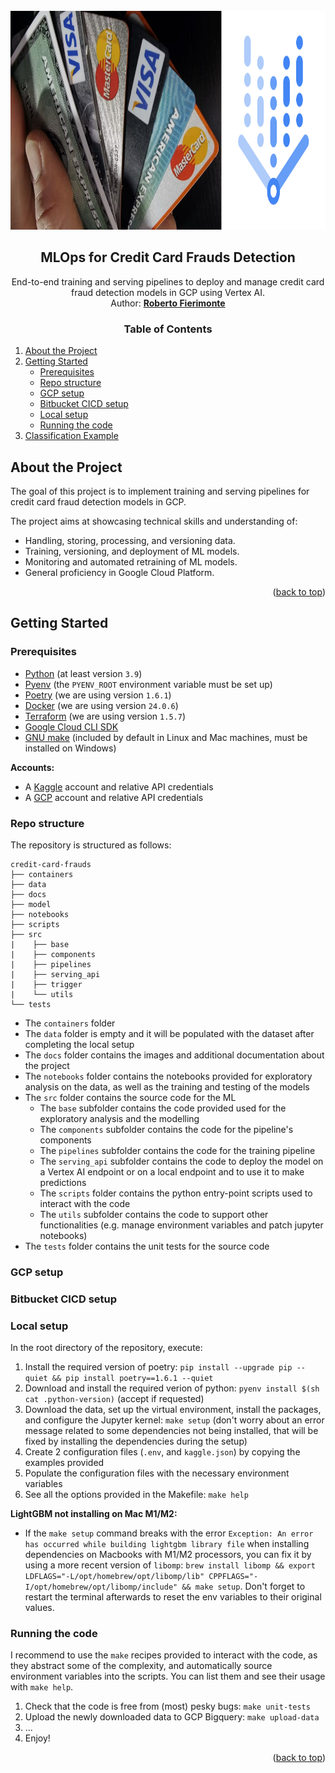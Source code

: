 <div id="top"></div>

<!-- PROJECT LOGO -->
<br>
<div align="center">
  <a href="https://bitbucket.org/robertofierimonte/credit-card-frauds/">
    <img src="docs/images/logo.png" alt="Logo" height="350">
  </a>

<h2 align="center">MLOps for Credit Card Frauds Detection</h2>
  <p>End-to-end training and serving pipelines to deploy and manage credit card fraud detection models in GCP using Vertex AI.<br>
  Author: <a href="mailto:roberto.fierimonte@gmail.com"><b>Roberto Fierimonte</b></a></p>
</div>

<!-- TABLE OF CONTENTS -->
 <h3 align="center">Table of Contents</h3>
 <ol>
 <li>
  <a href="#about-the-project">About the Project</a>
 </li>
 <li>
  <a href="#getting-started">Getting Started</a>
  <ul>
   <li><a href="#prerequisites">Prerequisites</a></li>
   <li><a href="#repo-structure">Repo structure</a></li>
   <li><a href="#gcp-setup">GCP setup</a></li>
   <li><a href="#bitbucket-cicd-setup">Bitbucket CICD setup</a></li>
   <li><a href="#local-setup">Local setup</a></li>
   <li><a href="#running-the-code">Running the code</a></li>
  </ul>
 </li>
 <li>
  <a href="#classification-example">Classification Example</a>
 </li>
</ol>

<!-- ABOUT THE PROJECT -->
## About the Project

The goal of this project is to implement training and serving pipelines for credit card fraud detection models in GCP.

The project aims at showcasing technical skills and understanding of:
  - Handling, storing, processing, and versioning data.
  - Training, versioning, and deployment of ML models.
  - Monitoring and automated retraining of ML models.
  - General proficiency in Google Cloud Platform.

<p align="right">(<a href="#top">back to top</a>)</p>

## Getting Started

### Prerequisites
- [Python](https://www.python.org/) (at least version `3.9`)
- [Pyenv](https://github.com/pyenv/pyenv) (the `PYENV_ROOT` environment variable must be set up)
- [Poetry](https://python-poetry.org/) (we are using version `1.6.1`)
- [Docker](https://www.docker.com/) (we are using version `24.0.6`)
- [Terraform](https://www.terraform.io/) (we are using version `1.5.7`)
- [Google Cloud CLI SDK](https://cloud.google.com/sdk/docs/install)
- [GNU make](https://www.gnu.org/software/make/) (included by default in Linux and Mac machines, must be installed on Windows)

**Accounts:**
- A [Kaggle](https://www.kaggle.com/) account and relative API credentials
- A [GCP](https://cloud.google.com/) account and relative API credentials

### Repo structure

The repository is structured as follows:

```
credit-card-frauds
├── containers
├── data
├── docs
├── model
├── notebooks
├── scripts
├── src
|    ├── base
|    ├── components
|    ├── pipelines
|    ├── serving_api
|    ├── trigger
|    └── utils
└── tests
```

- The `containers` folder
- The `data` folder is empty and it will be populated with the dataset after completing the local setup
- The `docs` folder contains the images and additional documentation about the project
- The `notebooks` folder contains the notebooks provided for exploratory analysis on the data, as well as the training and testing of the models
- The `src` folder contains the source code for the ML
     * The `base` subfolder contains the code provided used for the exploratory analysis and the modelling
     * The `components` subfolder contains the code for the pipeline's components
     * The `pipelines` subfolder contains the code for the training pipeline
     * The `serving_api` subfolder contains the code to deploy the model on a Vertex AI endpoint or on a local endpoint and to use it to make predictions
     * The `scripts` folder contains the python entry-point scripts used to interact with the code
     * The `utils` subfolder contains the code to support other functionalities (e.g. manage environment variables and patch jupyter notebooks)
- The `tests` folder contains the unit tests for the source code

### GCP setup

### Bitbucket CICD setup

### Local setup

In the root directory of the repository, execute:

1. Install the required version of poetry: `pip install --upgrade pip --quiet && pip install poetry==1.6.1 --quiet`
2. Download and install the required verion of python: `pyenv install $(sh cat .python-version)` (accept if requested)
3. Download the data, set up the virtual environment, install the packages, and configure the Jupyter kernel: `make setup` (don't worry about an error message related to some dependencies not being installed, that will be fixed by installing the dependencies during the setup)
3. Create 2 configuration files (`.env`, and `kaggle.json`) by copying the examples provided
4. Populate the configuration files with the necessary environment variables
5. See all the options provided in the Makefile: `make help`

**LightGBM not installing on Mac M1/M2:**
- If the `make setup` command breaks with the error `Exception: An error has occurred while building lightgbm library file` when installing dependencies on Macbooks with M1/M2 processors, you can fix it by using a more recent version of `libomp`: `brew install libomp && export LDFLAGS="-L/opt/homebrew/opt/libomp/lib" CPPFLAGS="-I/opt/homebrew/opt/libomp/include" && make setup`. Don't forget to restart the terminal afterwards to reset the env variables to their original values.

### Running the code

I recommend to use the `make` recipes provided to interact with the code, as they abstract some of the complexity, and automatically source environment variables into the scripts. You can list them and see their usage with `make help`.

1. Check that the code is free from (most) pesky bugs: `make unit-tests`
2. Upload the newly downloaded data to GCP Bigquery: `make upload-data`
3. ...
4.  Enjoy!

<p align="right">(<a href="#top">back to top</a>)</p>
